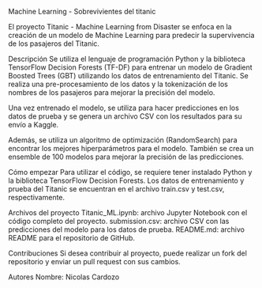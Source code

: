Machine Learning - Sobrevivientes del titanic 

El proyecto Titanic - Machine Learning from Disaster se enfoca en la creación de un modelo de Machine Learning para predecir la supervivencia de los pasajeros del Titanic.

Descripción
Se utiliza el lenguaje de programación Python y la biblioteca TensorFlow Decision Forests (TF-DF) para entrenar un modelo de Gradient Boosted Trees (GBT) utilizando los datos de entrenamiento del Titanic. Se realiza una pre-procesamiento de los datos y la tokenización de los nombres de los pasajeros para mejorar la precisión del modelo.

Una vez entrenado el modelo, se utiliza para hacer predicciones en los datos de prueba y se genera un archivo CSV con los resultados para su envío a Kaggle.

Además, se utiliza un algoritmo de optimización (RandomSearch) para encontrar los mejores hiperparámetros para el modelo. También se crea un ensemble de 100 modelos para mejorar la precisión de las predicciones.

Cómo empezar
Para utilizar el código, se requiere tener instalado Python y la biblioteca TensorFlow Decision Forests. Los datos de entrenamiento y prueba del Titanic se encuentran en el archivo train.csv y test.csv, respectivamente.

Archivos del proyecto
Titanic_ML.ipynb: archivo Jupyter Notebook con el código completo del proyecto.
submission.csv: archivo CSV con las predicciones del modelo para los datos de prueba.
README.md: archivo README para el repositorio de GitHub.

Contribuciones
Si desea contribuir al proyecto, puede realizar un fork del repositorio y enviar un pull request con sus cambios.

Autores
Nombre: Nicolas Cardozo
